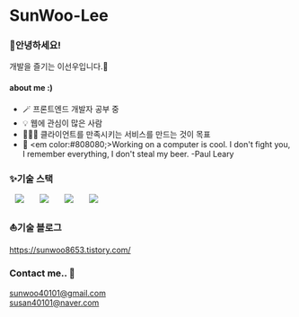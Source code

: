 # SunWoo-Lee

### 👋안녕하세요! 
개발을 즐기는 이선우입니다.🌱

#### about me :)
* 🪄 프론트엔드 개발자 공부 중
* 💡 웹에 관심이 많은 사람
* 👩🏻‍💻 클라이언트를 만족시키는 서비스를 만드는 것이 목표
* 🫧 <em color:#808080;>Working on a computer is cool. I don't fight you, I remember everything, I don't steal my beer. -Paul Leary</em>

### ✨기술 스택
<div>
<img src="https://img.shields.io/badge/HTML5-E34F26?style=flat-square&logo=HTML5&logoColor=white" style="height : auto; margin-left : 10px; margin-right : 10px;"/></a>&nbsp;
<img src="https://img.shields.io/badge/CSS3-1572B6?style=flat-square&logo=CSS3&logoColor=white" style="height : auto; margin-left : 10px; margin-right : 10px;"/></a>&nbsp;
<img src="https://img.shields.io/badge/JavaScript-F7DF1E?style=flat-square&logo=JavaScript&logoColor=white" style="height : auto; margin-left : 10px; margin-right : 10px;"/></a>&nbsp;
<img src="https://img.shields.io/badge/python-3776AB?style=flat-square&logo=PYTHON&logoColor=white" style="height : auto; margin-left : 10px; margin-right : 10px;"/></a>&nbsp; 
</div>

### ⛵기술 블로그 
<a href="https://sunwoo8653.tistory.com/">https://sunwoo8653.tistory.com/</a>

### Contact me.. 📧
<a href="mailto:sunwoo40101@gmail.com">sunwoo40101@gmail.com</a><br>
<a href="mailto:susan40101@naver.com">susan40101@naver.com</a>
